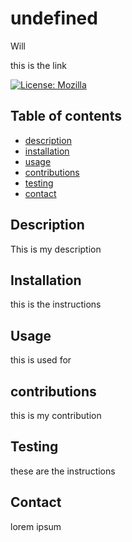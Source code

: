 # undefined
                
Will
                
this is the link
                
[![License: Mozilla](https://img.shields.io/badge/License-Mozilla-blue.svg)](https://opensource.org/licenses/MPL-2.0)
                
## Table of contents
                
* [description](#description)
* [installation](#installation)
* [usage](#usage)
* [contributions](#contributions)
* [testing](#testing)
* [contact](#email)
                
## Description
                
This is my description
                
## Installation
                
this is the instructions
                
## Usage
                
this is used for
                
## contributions
                
this is my contribution
                
## Testing
                
these are the instructions
                
## Contact
                
lorem ipsum